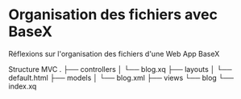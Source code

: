 Organisation des fichiers avec BaseX
========

Réflexions sur l'organisation des fichiers d'une Web App BaseX

Structure MVC
.
    ├── controllers
    │   └── blog.xq
    ├── layouts
    │   └── default.html
    ├── models
    │   └── blog.xml
    ├── views
        └── blog
            └── index.xq
            

